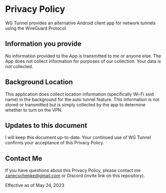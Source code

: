 # Privacy Policy

WG Tunnel provides an alternative Android client app for network tunnels using the WireGuard Protocol.

Information you provide
-----------------------

No information provided to the App is transmitted to me or anyone else.
The App does not collect information for purposes of our collection. Your
data is not collected.

Background Location
------------------------

This application does collect location information (specifically Wi-Fi ssid name) in the background
for the auto tunnel feature. This information is not stored or transmitted but is simply collected
by the app to determine whether to turn on the VPN.

Updates to this document
------------------------

I will keep this document up-to-date. Your continued use of WG Tunnel confirms
your acceptance of this Privacy Policy.

Contact Me
----------

If you have questions about this Privacy Policy, please contact me
zanecschepke@gmail.com or Discord (invite link on this repository).


Effective as of May 24, 2023